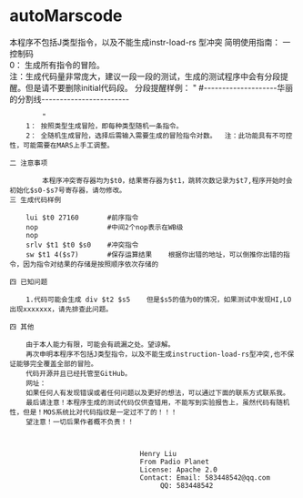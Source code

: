 # autoMarscode
本程序不包括J类型指令，以及不能生成instr-load-rs 型冲突
简明使用指南：
	一 控制码	
		0： 生成所有指令的冒险。 	
			注：生成代码量非常庞大，建议一段一段的测试，生成的测试程序中会有分段提醒。但是请不要删除initial代码段。
			分段提醒样例：
			"
				#--------------------华丽的分割线------------------------

			"
		1： 按照类型生成冒险，即每种类型随机一条指令。
		2： 全随机生成冒险，选择后需输入需要生成的冒险指令对数。  注：此功能具有不可控性，可能需要在MARS上手工调整。

	二 注意事项

      		本程序冲突寄存器均为$t0，结果寄存器为$t1，跳转次数记录为$t7,程序开始时会初始化$s0-$s7号寄存器，请勿修改。
	三 生成代码样例

		lui $t0 27160       #前序指令
		nop                 #中间2个nop表示在WB级
		nop 
		srlv $t1 $t0 $s0    #冲突指令
		sw $t1 4($s7)       #保存运算结果    根据你出错的地址，可以倒推你出错的指令，因为指令对结果的存储是按照顺序依次存储的      

	四 已知问题

		1.代码可能会生成 div $t2 $s5    但是$s5的值为0的情况，如果测试中发现HI,LO出现xxxxxxx，请先排查此问题。

	四 其他
		
		由于本人能力有限，可能会有疏漏之处。望谅解。
		再次申明本程序不包括J类型指令，以及不能生成instruction-load-rs型冲突,也不保证能够完全覆盖全部的冒险。
		代码开源并且已经托管至GitHub。
		网址：
		如果任何人有发现错误或者任何问题以及更好的想法，可以通过下面的联系方式联系我。
		最后请注意！本程序生成的测试代码仅供查错用，不能写到实验报告上，虽然代码有随机性，但是！MOS系统比对代码指纹是一定过不了的！！！
		望注意！一切后果作者概不负责！！



									Henry Liu
									From Padio Planet
									License: Apache 2.0
									Contact: Email: 583448542@qq.com
										 QQ: 583448542